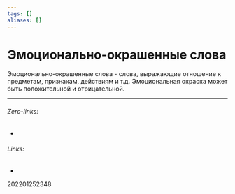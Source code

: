 ```yaml
---
tags: []
aliases: []
---
```

# Эмоционально-окрашенные слова
Эмоционально-окрашенные слова - слова, выражающие отношение к предметам, признакам, действиям и т.д. Эмоциональная окраска может быть положительной и отрицательной.
___
###### Zero-links:
-
###### Links:
-

202201252348